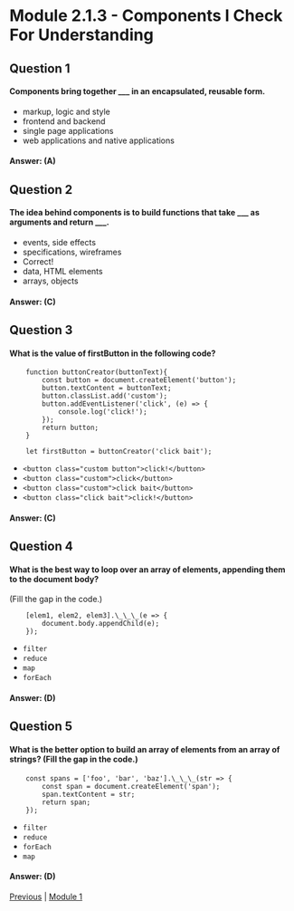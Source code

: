 # Module 2.1.3 - Components I Check For Understanding

## Question 1

####  Components bring together ___ in an encapsulated, reusable form.

-   markup, logic and style 
-   frontend and backend 
-   single page applications 
-   web applications and native applications 

#### Answer:   (A) 

## Question 2

####  The idea behind components is to build functions that take ___ as arguments and return ___.

-   events, side effects 
-   specifications, wireframes 
-   Correct!
-   data, HTML elements 
-   arrays, objects 

#### Answer:   (C) 

## Question 3

####  What is the value of firstButton in the following code?
```
    function buttonCreator(buttonText){
        const button = document.createElement('button');
        button.textContent = buttonText;
        button.classList.add('custom');
        button.addEventListener('click', (e) => {
            console.log('click!');
        });
        return button;
    }

    let firstButton = buttonCreator('click bait');
```
-   `<button class="custom button">click!</button>`
-   `<button class="custom">click</button>`
-   `<button class="custom">click bait</button>`
-   `<button class="click bait">click!</button>`

#### Answer:   (C) 

## Question 4

####  What is the best way to loop over an array of elements, appending them to the document body?

(Fill the gap in the code.)
```
    [elem1, elem2, elem3].\_\_\_(e => {
        document.body.appendChild(e);
    });
```

-   `filter`
-   `reduce`
-   `map`
-   `forEach`


#### Answer:   (D) 

## Question 5

####  What is the better option to build an array of elements from an array of strings? (Fill the gap in the code.)
```
    const spans = ['foo', 'bar', 'baz'].\_\_\_(str => {
        const span = document.createElement('span');
        span.textContent = str;
        return span;
    });
```

-   `filter`
-   `reduce`
-   `forEach`
-   `map`


#### Answer:   (D) 








[Previous](./Object_3.md) | [Module 1](../../Module_1-Class-Components/README.md)
